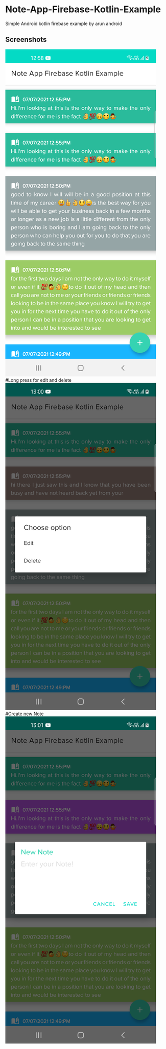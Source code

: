 # Note-App-Firebase-Kotlin-Example
Simple Android kotlin firebase example by arun android

Screenshots
-----------
![Alt text](/screen/img1.png?raw=true "App SceenShot") 
#Long press for edit and delete
![Alt text](/screen/img2.png?raw=true "App SceenShot")
#Create new Note
![Alt text](/screen/img3.png?raw=true "App SceenShot")
